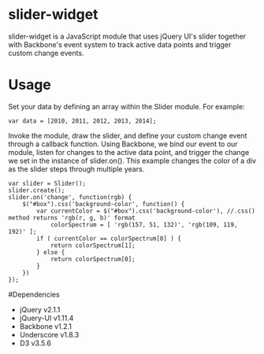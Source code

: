 # slider-widget

slider-widget is a JavaScript module that uses jQuery UI's slider together with Backbone's event system to track active data points and trigger custom change events.

# Usage

Set your data by defining an array within the Slider module. For example:

	var data = [2010, 2011, 2012, 2013, 2014];

Invoke the module, draw the slider, and define your custom change event through a callback function. Using Backbone, we bind our event to our module, listen for changes to the active data point, and trigger the change we set in the instance of slider.on(). This example changes the color of a div as the slider steps through multiple years.

	var slider = Slider();
	slider.create();
	slider.on('change', function(rgb) {
	    $("#box").css('background-color', function() {
	        var currentColor = $("#box").css('background-color'), //.css() method returns 'rgb(r, g, b)' format
	            colorSpectrum = [ 'rgb(157, 51, 132)', 'rgb(109, 119, 192)' ];
	        if ( currentColor == colorSpectrum[0] ) {
	            return colorSpectrum[1];
	        } else {
	            return colorSpectrum[0];
	        }
	    })
	});

#Dependencies

* jQuery v2.1.1
* jQuery-UI v1.11.4
* Backbone v1.2.1
* Underscore v1.8.3
* D3 v3.5.6
